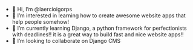 - 👋 Hi, I’m @laercioigorps
- 👀 I’m interested in learning how to create awesome website apps that help people somehow!
- 🌱 I’m currently learning Django, a python framework for perfectionists with deadlines!! it is a great way to build fast and nice website apps!!
- 💞️ I’m looking to collaborate on Django CMS
<!---- 📫 How to reach me? 


laercioigorps/laercioigorps is a ✨ special ✨ repository because its `README.md` (this file) appears on your GitHub profile.
You can click the Preview link to take a look at your changes.
--->
